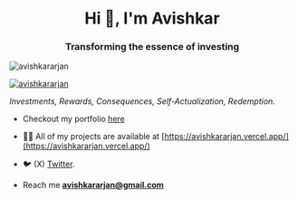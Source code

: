 <h1 align="center">Hi 👋, I'm Avishkar</h1>
<h3 align="center">Transforming the essence of investing</h3>

<p align="left"> <img src="https://komarev.com/ghpvc/?username=avishkararjan&label=Profile%20views&color=0e75b6&style=flat" alt="avishkararjan" /> </p>

<p align="left"> <a href="https://twitter.com/avishkararjan" target="blank"><img src="https://img.shields.io/twitter/follow/avishkararjan?logo=twitter&style=for-the-badge" alt="avishkararjan" /></a> </p>

<i>Investments, Rewards, Consequences, Self-Actualization, Redemption.</i>

- Checkout my portfolio [here](https://avishkararjan.vercel.app/)

- 👨‍💻 All of my projects are available at [https://avishkararjan.vercel.app/](https://avishkararjan.vercel.app/)

- 🐦 (X) [Twitter](https://twitter.com/avishkararjan).

- Reach me **avishkararjan@gmail.com**


